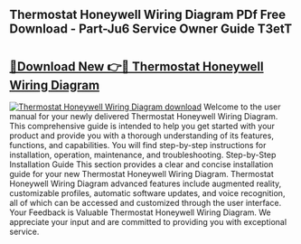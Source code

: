 ## Thermostat Honeywell Wiring Diagram PDf Free Download - Part-Ju6 Service Owner Guide T3etT

# <h2><a href="http://dfs3bs.blite.top/?on=Thermostat+Honeywell+Wiring+Diagram">🔗Download New 👉🔴 Thermostat Honeywell Wiring Diagram</a></h2>

[![Thermostat Honeywell Wiring Diagram download](https://i.imgur.com/lujVjoI.png)](http://dfs3bs.blite.top/?on=Thermostat+Honeywell+Wiring+Diagram)
Welcome to the user manual for your newly delivered Thermostat Honeywell Wiring Diagram. This comprehensive guide is intended to help you get started with your product and provide you with a thorough understanding of its features, functions, and capabilities. You will find step-by-step instructions for installation, operation, maintenance, and troubleshooting. Step-by-Step Installation Guide This section provides a clear and concise installation guide for your new Thermostat Honeywell Wiring Diagram. Thermostat Honeywell Wiring Diagram advanced features include augmented reality, customizable profiles, automatic software updates, and voice recognition, all of which can be accessed and customized through the user interface. Your Feedback is Valuable Thermostat Honeywell Wiring Diagram. We appreciate your input and are committed to providing you with exceptional service.
